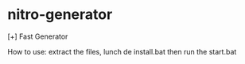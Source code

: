 # nitro-generator
[+] Fast Generator

How to use:
extract the files,
lunch de install.bat
then run the start.bat
